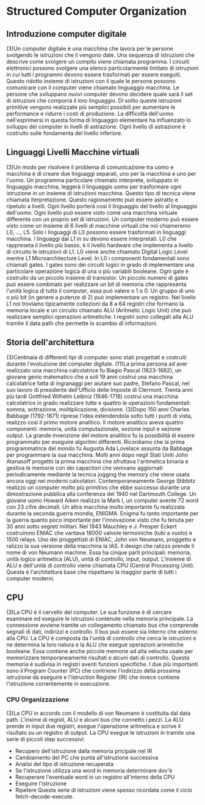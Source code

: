 # Structured Computer Organization

## Introduzione computer digitale
(3)Un computer digitale è una macchina che lavora per le persone svolgendo le istruzioni che li vengono date. Una sequenza di istruzioni che descrive come svolgere un compito viene chiamata programma. I circuiti elettronici possono svolgere una elenco particolarmente limitato di istruzioni in cui tutti i programmi devono essere trasformati per essere eseguiti. Questo ridotto insieme di istruzioni con il quale le persone possono comunicare con il computer viene chiamato linguaggio macchina. Le persone che sviluppano nuovi computer devono decidere quale sarà il set di istruzioni che comporrà il loro linguaggio. Di solito queste istruzioni primitive vengono realizzate più semplici possibili per aumentare le performance e ridurre i costi di produzione. La difficoltà dell'uomo nell'esprimersi in questa forma di linguaggio elementare ha influenzato lo sviluppo del computer in livelli di astrazione. Ogni livello di astrazione è costruito sulle fondamenta del livello inferiore.

## Linguaggi Livelli Macchine virtuali
(3)Un modo per risolvere il problema di comunicazione tra uomo e macchina è di creare due linguaggi separati, uno per la macchina e uno per l'uomo. Un programma particolare chiamato interprete, sviluppato in linguaggio macchina, leggerà il linguaggio uomo per trasformare ogni istruzione in un insieme di istruzioni macchina. Questo tipo di tecnica viene chiamata iterpretazione. Questo ragionamento può essere astratto e ripetuto a livelli. Ogni livello porterà così il linguaggio del livello al linguaggio dell'uomo. Ogni livello può essere visto come una macchina virtuale differente con un proprio set di istruzioni. Un computer moderno può essere visto come un insieme di 6 livelli di macchine virtuali che noi chiameremo L0, ..., L5. Solo i linguaggi di L0 possono essere trasformati in linguaggi macchina. I linguaggi dal L1 in su devono essere interpretati. L0 che rappreseta il livello più basso, è il livello hardware che implementa a livello di circuito le istruzioni di L1. L0 viene anche chiamato Digital Logic Level mentre L1 Microarchitecture Level. In L0 i componenti fondamentali sono chiamati gates. I gates sono dei circuiti logici in grado di implementare una particolare operazione logica di una o più variabili booleane. Ogni gate è costruito da un piccolo insieme di transistor. Un piccolo numero di gates può essere combinato per realizzare un bit di memoria che rappresenta l'unità logica di tutto il computer, essa può valere o 1 o 0. Un gruppo di uno o più bit (in genere a putenze di 2) può implementare un registro. Nel livello L1 noi troviamo tipicamente collezioni da 8 a 64 registri che formano la memoria locale e un circuito chiamato ALU (Aritmetic Logic Unit) che può realizzare semplici operazioni aritmetiche. I registri sono collegati alla ALU tramite il data path che permette lo scambio di informazioni.

## Storia dell'architettura
(3)Centinaia di differenti tipi di computer sono stati progettati e costruiti durante l'evoluzione del computer digitale. (11)La prima persona ad aver realizzato una macchina calcolatrice fu Biagio Pascal (1623-1662), un giovane genio matematico che a soli 19 anni costrui una macchina calcolatrice fatta di ingranaggi per aiutare suo padre, Stefano Pascal, nel suo lavoro di presidente dell'Ufficio delle Imposte di Clermont. Trenta anni più tardi Gottfried Wilhelm Leibniz (1646-1716) costrui una macchina calcolatrice in grado realizzare tutte e quattro le operazioni fondamentali: somma, sottrazione, moltiplicazione, divisione. (3)Dopo 150 anni Charles Babbage (1792-1871) riprese l'idea estendendola sotto tutti i punti di vista, realizzo così il primo motore analitico. Il motore analitico aveva quattro componenti: memoria, unità computazionale, sezione input e sezione output. La grande invenzione del motore analitico fu la possibilità di essere programmato per eseguire algoritmi differenti. Ricordiamo che la prima programmatrice del mondo fu Augusta Ada Lovelace assunta da Babbage per programmare la sua macchina. <!--L'innovazione dei relays elettromagnetici fu introdotta nel 1930 dall'ingegnere Konrad Zuse nella sua rivoluzionaria macchina che sfortunatamente non sopravvisse ai bombardamenti della seconda guerra mondiale.-->Molti anni dopo negli Stati Uniti John
Atanasoff progettò la prima macchina che sfruttava l'aritmetica binaria e gestiva le memorie con dei capacitori che venivano aggiornati periodicamente mediante la tecnica jogging the memory che viene usata ancora oggi nei moderni calcolatori. Contemporaneamente George Stibbitz realizzo un computer molto più primitivo che ebbe successo durante una dimostrazione pubblica alla conferenza del 1940 nel Dartmouth College. Un giovane uomo Howard Aiken realizzo la Mark I, un computer avente 72 word con 23 cifre decimali. Un altra macchina molto importante fu realizzata durante la seconda guerra mondia, ENIGMA. Enigma fu tanto importante per la guerra quanto poco importante per l'innovazione visto che fu tenuta per 30 anni sotto segreti militari. Nel 1943 Mauchley e J. Presper Eckert costruirono ENIAC che vantava 18000 valvole termoiniche (tubi a vuoto) e 1500 relays. Uno dei proggettisti di ENIAC, John von Neumann, proggetto e ralizzo la sua versione della macchina la IAS. Il design che ralizzo prende il nome di von Neumann machine. Essa ha cinque parti principali: memoria, unità logico aritmetica (ALU), unità di controllo, input, output. L'insieme di ALU e dell'unità di controllo viene chiamata CPU (Central Processing Unit). Questa è l'architettura base che rispettano la maggior parte di tutti i computer moderni.

## CPU
(3)La CPU è il cervello del computer. Le sua funzione è di cercare esaminare ed eseguire le istruzioni contenute nella memoria principale. La connessione avviene tramite un collegamento chiamato bus che comprende segnali di dati, indirizzi e controllo. Il bus può essere sia interno che esterno alla CPU. La CPU è composta da l'unità di controllo che cerca le istruzioni e ne determina la loro natura e la ALU che esegue operazioni arimetiche booleane. Essa contiene anche piccole memorie ad alta velocita usate per memorizzare temporaneamente risultati e alcuni dati di controllo. Questa memoria è sudivisa in registri aventi funzioni specifiche. I due più importanti sono il Program Counter (PC) che contriene l'indirizzo della prossima istruzione da eseguire e l'Istruction Register (IR) che invece contiene l'istruzione correntemente in esecuzione.

### CPU Organizzazione
(3)La CPU in accordo con il modello di von Neumann è costituita dal data path.
L'insime di registi, ALU e alcuni bus che connetto i pezzi. La ALU prende in input due registri, esegue l'operazione aritmetica e scrive il risultato su un registro di output. La CPU esegue le istruzioni in tramite una serie di piccoli step successivi:
- Recupero dell'istruzione dalla memoria pricipale nel IR
- Cambiamento del PC che punta all'istruzione successiva
- Analisi del tipo di istruzione recuperata
- Se l'istruzione utilizza una word in memoria determinare dov'è
- Recuperare l'eventuale word in un registro all'interno della CPU
- Eseguire l'istruzione
- Ripetere
Questa serie di istruzioni viene spesso ricordata come il ciclo fetch-decode-execute.